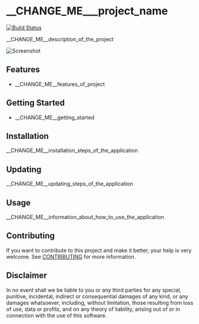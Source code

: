 # __CHANGE_ME___project_name

[![Build Status](https://travis-ci.com/erdaltsksn/__CHANGE_ME_reponame.svg?branch=master)](https://travis-ci.com/erdaltsksn/__CHANGE_ME_reponame)

__CHANGE_ME__description_of_the_project

![Screenshot](/media/screenshot.png)

## Features

- __CHANGE_ME__features_of_project

## Getting Started

- __CHANGE_ME__getting_started

## Installation

__CHANGE_ME__installation_steps_of_the_application

## Updating

__CHANGE_ME__updating_steps_of_the_application

## Usage

__CHANGE_ME__information_about_how_to_use_the_application

## Contributing

If you want to contribute to this project and make it better, your help is very
welcome. See [CONTRIBUTING](docs/CONTRIBUTING.md) for more information.

## Disclaimer

In no event shall we be liable to you or any third parties for any special,
punitive, incidental, indirect or consequential damages of any kind, or any
damages whatsoever, including, without limitation, those resulting from loss of
use, data or profits, and on any theory of liability, arising out of or in
connection with the use of this software.
